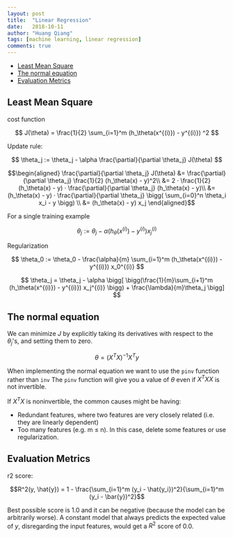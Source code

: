 ```yaml
---
layout: post
title:  "Linear Regression"
date:   2018-10-11
author: "Huang Qiang"
tags: [machine learning, linear regression]
comments: true
---
```


<!-- START doctoc generated TOC please keep comment here to allow auto update -->
<!-- DON'T EDIT THIS SECTION, INSTEAD RE-RUN doctoc TO UPDATE -->


- [Least Mean Square](#least-mean-square)
- [The normal equation](#the-normal-equation)
- [Evaluation Metrics](#evaluation-metrics)

<!-- END doctoc generated TOC please keep comment here to allow auto update -->

## Least Mean Square

cost function

$$
J(\theta) = \frac{1}{2} \sum_{i=1}^m (h_\theta(x^{(i)}) - y^{(i)}) ^2
$$

Update rule:

$$
\theta_j := \theta_j - \alpha \frac{\partial}{\partial \theta_j} J(\theta)
$$


$$\begin{aligned}
\frac{\partial}{\partial \theta_j}  J(\theta) &= \frac{\partial}{\partial \theta_j} \frac{1}{2} (h_\theta(x) - y)^2\\
      &= 2 · \frac{1}{2} (h_\theta(x) - y) · \frac{\partial}{\partial \theta_j} (h_\theta(x) - y)\\
      &= (h_\theta(x) - y) · \frac{\partial}{\partial \theta_j} \bigg( \sum_{i=0}^n \theta_i x_i - y \bigg) \\ 
      &= (h_\theta(x) - y) x_j
\end{aligned}$$

For a single training example

$$
\theta_j := \theta_j - \alpha(h_\theta(x^{(i)}) - y^{(i)}) x_j^{(i)}
$$


Regularization

$$
\theta_0 := \theta_0 - \frac{\alpha}{m} \sum_{i=1}^m (h_\theta(x^{(i)}) - y^{(i)}) x_0^{(i)}
$$

$$
\theta_j = \theta_j - \alpha \bigg[ \bigg(\frac{1}{m}\sum_{i+1}^m (h_\theta(x^{(i)}) - y^{(i)}) x_j^{(i)} \bigg) + \frac{\lambda}{m}\theta_j \bigg]
$$

## The normal equation

We can minimize $J$ by explicitly taking its derivatives with respect to the $\theta_j$'s, and setting them to zero.

$$\theta = (X^T X)^{-1} X^T y$$

When implementing the normal equation we want to use the `pinv` function rather than `inv` The `pinv` function will give you a value of $\theta$ even if $X^TX X$ is not invertible.

If $X^T X$ is noninvertible, the common causes might be having:

- Redundant features, where two features are very closely related (i.e. they are linearly dependent)
- Too many features (e.g. m ≤ n). In this case, delete some features or use regularization.

## Evaluation Metrics

r2 score:

$$R^2(y, \hat{y}) = 1 - \frac{\sum_{i=1}^m (y_i - \hat{y_i})^2}{\sum_{i=1}^m (y_i - \bar{y})^2}$$

Best possible score is 1.0 and it can be negative (because the model can be arbitrarily worse). A constant model that always predicts the expected value of $y$, disregarding the input features, would get a $R^2$ score of 0.0.